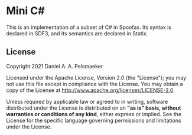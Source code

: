 # Mini C#
This is an implementation of a subset of C# in Spoofax. Its syntax is declared in SDF3, and its semantics are declared in Statix.


## License
Copyright 2021 Daniel A. A. Pelsmaeker

Licensed under the Apache License, Version 2.0 (the "License"); you may not use this file except in compliance with the License. You may obtain a copy of the License at <http://www.apache.org/licenses/LICENSE-2.0>.

Unless required by applicable law or agreed to in writing, software distributed under the License is distributed on an **"as is" basis, without warranties or conditions of any kind**, either express or implied. See the License for the specific language governing permissions and limitations under the License.